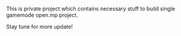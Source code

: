This is private project which contains necessary stuff to build single gamemode open.mp project.


Stay tune for more update!
